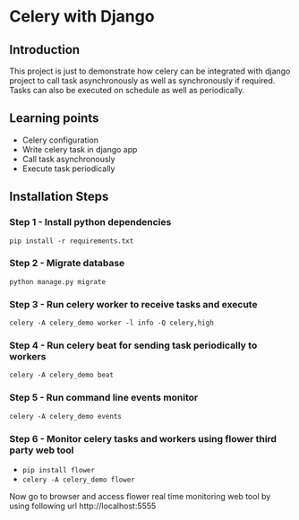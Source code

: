 # Celery with Django

## Introduction
This project is just to demonstrate how celery can be integrated with django project to call task asynchronously as well as synchronously if required. Tasks can also be executed on schedule as well as periodically.

## Learning points
- Celery configuration
- Write celery task in django app
- Call task asynchronously
- Execute task periodically

## Installation Steps
### Step 1 - Install python dependencies
`pip install -r requirements.txt`

### Step 2 - Migrate database
`python manage.py migrate`

### Step 3 - Run celery worker to receive tasks and execute
`celery -A celery_demo worker -l info -Q celery,high`

### Step 4 - Run celery beat for sending task periodically to workers
`celery -A celery_demo beat`

### Step 5 - Run command line events monitor
`celery -A celery_demo events`

### Step 6 - Monitor celery tasks and workers using flower third party web tool
- `pip install flower`
- `celery -A celery_demo flower`

Now go to browser and access flower real time monitoring web tool by using following url
http://localhost:5555
